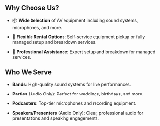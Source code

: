 ## Why Choose Us?

- 📦 **Wide Selection** of AV equipment including
   sound systems, microphones, and more.

- 💼 **Flexible Rental Options**: Self-service
   equipment pickup or fully managed setup and breakdown
   services.

- 🔧 **Professional Assistance**: Expert setup
   and breakdown for managed services.


## Who We Serve

- **Bands**: High-quality sound systems for live
   performances.

- **Parties** (Audio Only): Perfect for weddings,
   birthdays, and more.

- **Podcasters**: Top-tier microphones and
   recording equipment.

- **Speakers/Presenters** (Audio Only): Clear,
   professional audio for presentations and speaking
   engagements.